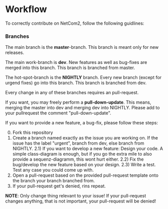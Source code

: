 # Workflow

To correctly contribute on NetCom2, follow the following guidlines:

### Branches

The main branch is the __master__-branch. This branch is meant only for new releases.

The main work-branch is __dev__. New features as well as bug-fixes are merged into this branch. This branch is branched from master.

The hot-spot-branch is the __NIGHTLY__ branch. Every new branch (except for urgend fixes) go into this branch. This branch is branched from dev.

Every change in any of these branches requires an pull-request.

If you want, you may freely perform a __pull-down-update__. This means, merging the master into dev and merging dev into NIGHTLY. Please add to your pullrequest the comment "pull-down-update".

If you want to provide a new feature, a bug-fix, please follow these steps:

0) Fork this repository
1) Create a branch named exactly as the issue you are working on. If the issue has the label "urgent", branch from dev, else branch from NIGHTLY.
2.1) If you want to develop a new feature: Design your code. A simple class-diagram is enough, but if you go the extra mile to also provide a sequenz-diagramm, this wont hurt either.
2.2) Fix the bug/develop the new feature based on your design.
2.3) Write a test. Test any case you could come up with.
3) Open a pull-request based on the provided pull-request template onto the branch your branch branched from.
4) If your pull-request get's denied, rins repeat.

**NOTE**: Only change thing relevant to your issue! If your pull-request changes anything, that is not important, your pull-request will be denied!
